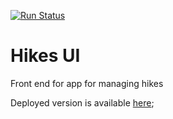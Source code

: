 [![Run Status](https://api.shippable.com/projects/587378c72f36a1110009942f/badge?branch=master)](https://app.shippable.com/projects/587378c72f36a1110009942f)

# Hikes UI

Front end for app for managing hikes 

Deployed version is available [here](http://d2z46mha7ruo62.cloudfront.net/);
